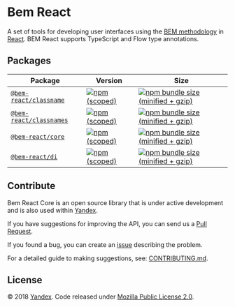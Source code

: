 # Bem React

A set of tools for developing user interfaces using the [BEM methodology](https://en.bem.info) in [React](https://github.com/facebook/react). BEM React supports TypeScript and Flow type annotations.

## Packages


| Package                                        | Version                                                                                                                        | Size                                                                                                                                                                  |
|------------------------------------------------|--------------------------------------------------------------------------------------------------------------------------------|-----------------------------------------------------------------------------------------------------------------------------------------------------------------------|
| [`@bem-react/classname`](packages/classname)   | [![npm (scoped)](https://img.shields.io/npm/v/@bem-react/classname.svg)](https://www.npmjs.com/package/@bem-react/classname)   | [![npm bundle size (minified + gzip)](https://img.shields.io/bundlephobia/minzip/@bem-react/classname.svg)](https://bundlephobia.com/result?p=@bem-react/classname)   |
| [`@bem-react/classnames`](packages/classnames) | [![npm (scoped)](https://img.shields.io/npm/v/@bem-react/classnames.svg)](https://www.npmjs.com/package/@bem-react/classnames) | [![npm bundle size (minified + gzip)](https://img.shields.io/bundlephobia/minzip/@bem-react/classnames.svg)](https://bundlephobia.com/result?p=@bem-react/classnames) |
| [`@bem-react/core`](packages/core)             | [![npm (scoped)](https://img.shields.io/npm/v/@bem-react/core.svg)](https://www.npmjs.com/package/@bem-react/core)             | [![npm bundle size (minified + gzip)](https://img.shields.io/bundlephobia/minzip/@bem-react/core.svg)](https://bundlephobia.com/result?p=@bem-react/core)             |
| [`@bem-react/di`](packages/di)                 | [![npm (scoped)](https://img.shields.io/npm/v/@bem-react/di.svg)](https://www.npmjs.com/package/@bem-react/di)                 | [![npm bundle size (minified + gzip)](https://img.shields.io/bundlephobia/minzip/@bem-react/di.svg)](https://bundlephobia.com/result?p=@bem-react/di)                 |

## Contribute

Bem React Core is an open source library that is under active development and is also used within [Yandex](https://yandex.com/company/).

If you have suggestions for improving the API, you can send us a [Pull Request](https://github.com/bem/bem-react-core/pulls).

If you found a bug, you can create an [issue](https://github.com/bem/bem-react-core/issues) describing the problem.

For a detailed guide to making suggestions, see: [CONTRIBUTING.md](docs/en/CONTRIBUTING.md).

## License

© 2018 [Yandex](https://yandex.com/company/). Code released under [Mozilla Public License 2.0](LICENSE.txt).
